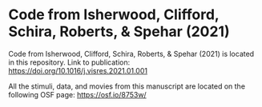 # Code from Isherwood, Clifford, Schira, Roberts, &amp; Spehar (2021)
Code from Isherwood, Clifford, Schira, Roberts, &amp; Spehar (2021) is located in this repository. Link to publication: https://doi.org/10.1016/j.visres.2021.01.001

All the stimuli, data, and movies from this manuscript are located on the following OSF page: https://osf.io/8753w/
